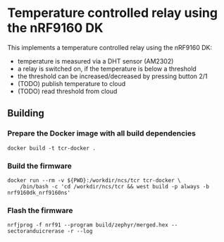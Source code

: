 # Temperature controlled relay using the nRF9160 DK

This implements a temperature controlled relay using the nRF9160 DK:

- temperature is measured via a DHT sensor (AM2302)
- a relay is switched on, if the temperature is below a threshold
- the threshold can be increased/decreased by pressing button 2/1
- (TODO) publish temperature to cloud
- (TODO) read threshold from cloud

## Building

### Prepare the Docker image with all build dependencies

    docker build -t tcr-docker .

### Build the firmware

    docker run --rm -v ${PWD}:/workdir/ncs/tcr tcr-docker \
        /bin/bash -c 'cd /workdir/ncs/tcr && west build -p always -b nrf9160dk_nrf9160ns'

### Flash the firmware

    nrfjprog -f nrf91 --program build/zephyr/merged.hex --sectoranduicrerase -r --log
